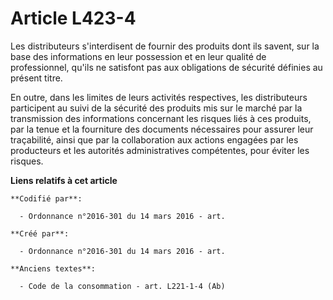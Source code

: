 # Article L423-4

Les distributeurs s'interdisent de fournir des produits dont ils savent, sur la base des informations en leur possession et
en leur qualité de professionnel, qu'ils ne satisfont pas aux obligations de sécurité définies au présent titre.

En outre, dans les limites de leurs activités respectives, les distributeurs participent au suivi de la sécurité des produits
mis sur le marché par la transmission des informations concernant les risques liés à ces produits, par la tenue et la
fourniture des documents nécessaires pour assurer leur traçabilité, ainsi que par la collaboration aux actions engagées par
les producteurs et les autorités administratives compétentes, pour éviter les risques.

**Liens relatifs à cet article**

	**Codifié par**:

	  - Ordonnance n°2016-301 du 14 mars 2016 - art.

	**Créé par**:

	  - Ordonnance n°2016-301 du 14 mars 2016 - art.

	**Anciens textes**:

	  - Code de la consommation - art. L221-1-4 (Ab)
